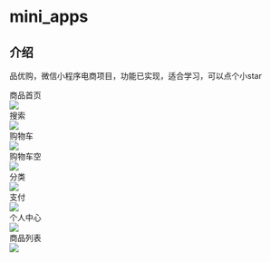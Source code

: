<div>
  <h1>mini_apps</h1>
    <h2>介绍</h2>
  <p>品优购，微信小程序电商项目，功能已实现，适合学习，可以点个小star</p>
</div>
  <div>商品首页</div>
  <img src='https://ae01.alicdn.com/kf/U16e0c95a9f1f4699ae7566a7e9aed1857.jpg'/>
  <div>搜索</div>
  <img src='https://ae01.alicdn.com/kf/Ua1890071ac0446a2b87059930574faa7g.jpg'/>
  <div>购物车</div>
  <img src='https://ae01.alicdn.com/kf/Ub5ed72d9750347ad8ea4d5b4f1529103q.jpg'/>
  <div>购物车空</div>
  <img src='https://ae01.alicdn.com/kf/Uf6648bcbf7c54e33abf701b641879b87r.jpg'/>
  <div>分类</div>
  <img src='https://ae01.alicdn.com/kf/U17307e7c84944a3d941ebeefe80bf06aH.jpg'/>
  <div>支付</div>
  <img src='https://ae01.alicdn.com/kf/Ud10b79552a234f48a647f18051b40134b.jpg'/>
  <div>个人中心</div>
  <img src='https://ae01.alicdn.com/kf/U8f179192704149288a1a2d0ae451fdf7e.jpg'/>
  <div>商品列表</div>
  <img src='https://ae01.alicdn.com/kf/U8fa4b39ffa1a4d45a4be7b478815ef47G.jpg'/>
  
 
